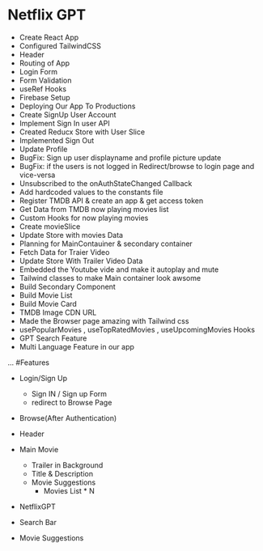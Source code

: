 # Netflix GPT

 - Create React App
 - Configured TailwindCSS
 - Header
 - Routing of App
 - Login Form
 - Form Validation
 - useRef Hooks 
 - Firebase Setup
 - Deploying Our App To Productions
 - Create SignUp User Account
 - Implement Sign In user API
 - Created Reducx Store with User Slice 
 - Implemented Sign Out
 - Update Profile
 - BugFix: Sign up user displayname and profile picture update
 - BugFix: if the users is not logged in Redirect/browse to login page and vice-versa
 - Unsubscribed to the onAuthStateChanged Callback
 - Add hardcoded values to the constants file
 - Register TMDB API & create an app & get access token 
 - Get Data from TMDB now playing movies list  
 - Custom Hooks for now playing movies 
 - Create movieSlice 
 - Update Store with movies Data
 - Planning for MainContauiner & secondary container
 - Fetch Data for Traier Video
 - Update Store With Trailer Video Data
 - Embedded the Youtube vide and make it autoplay and mute 
 - Tailwind classes to make Main container look awsome 
 - Build Secondary Component
 - Build Movie List 
 - Build Movie Card
 - TMDB Image CDN URL 
 - Made the Browser page amazing with Tailwind css
 - usePopularMovies , useTopRatedMovies , useUpcomingMovies Hooks
 - GPT Search Feature
 - Multi Language Feature in our app

 ...
 #Features

 - Login/Sign Up
    - Sign IN / Sign up Form
    - redirect to Browse Page

 - Browse(After Authentication)
  - Header
  - Main Movie
    - Trailer in Background
    - Title & Description
    - Movie Suggestions
      - Movies List * N

 - NetflixGPT
  - Search Bar
  - Movie Suggestions
